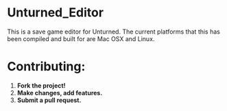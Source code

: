 Unturned_Editor
===============


This is a save game editor for Unturned. The current platforms that this has been compiled and built for are Mac OSX and Linux.



Contributing:
=============

1. **Fork the project!**
2. **Make changes, add features.**
3. **Submit a pull request.**


